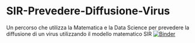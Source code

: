 # SIR-Prevedere-Diffusione-Virus
Un percorso che utilizza la Matematica e la Data Science per prevedere la diffusione di un virus utilizzando il modello matematico SIR
[![Binder](http://34.89.204.96/badge_logo.svg)](http://34.89.204.96/v2/gh/FEM-modena/SIR-Prevedere-Diffusione-Virus/master)
